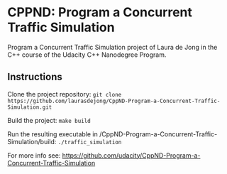 # CPPND: Program a Concurrent Traffic Simulation

Program a Concurrent Traffic Simulation project of Laura de Jong in the C++ course of the Udacity C++ Nanodegree Program.

## Instructions

Clone the project repository: 
    ```git clone https://github.com/laurasdejong/CppND-Program-a-Concurrent-Traffic-Simulation.git```

Build the project: ```make build```

Run the resulting executable in <yourpath>/CppND-Program-a-Concurrent-Traffic-Simulation/build: ```./traffic_simulation```

For more info see: https://github.com/udacity/CppND-Program-a-Concurrent-Traffic-Simulation
